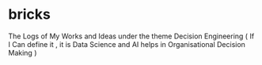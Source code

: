 # bricks
The Logs of My Works and Ideas under the theme Decision Engineering ( If I Can define it , it is Data Science and AI helps in Organisational Decision Making )
